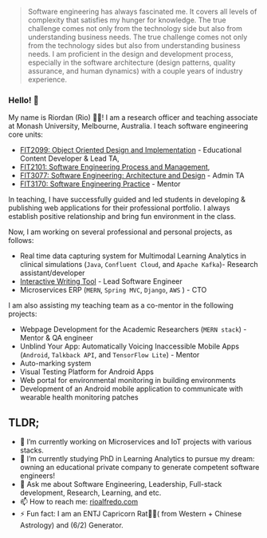 
<!--
**riordanalfredo/riordanalfredo** is a ✨ _special_ ✨ repository because its `README.md` (this file) appears on your GitHub profile.
Here are some ideas to get you started:
-->
> Software engineering has always fascinated me. It covers all levels of complexity that satisfies my hunger for knowledge. The true challenge comes not only from the technology side but also from understanding business needs. The true challenge comes not only from the technology sides but also from understanding business needs. I am proficient in the design and development process, especially in the software architecture (design patterns, quality assurance, and human dynamics) with a couple years of industry experience.

### Hello! 👋

My name is Riordan (Rio) 👨‍🚀! I am a research officer and teaching associate at Monash University, Melbourne, Australia. I teach software engineering core units:
- [FIT2099: Object Oriented Design and Implementation](https://handbook.monash.edu/2022/units/FIT2099) - Educational Content Developer & Lead TA, 
- [FIT2101: Software Engineering Process and Management](https://handbook.monash.edu/2021/units/FIT2101), 
- [FIT3077: Software Engineering: Architecture and Design](https://handbook.monash.edu/2022/units/FIT3077) - Admin TA 
- [FIT3170: Software Engineering Practice](https://handbook.monash.edu/2022/units/FIT3170) - Mentor

In teaching, I have successfully guided and led students in developing & publishing web applications for their professional portfolio. I always establish positive relationship and bring fun environment in the class. 

Now, I am working on several professional and personal projects, as follows:
- Real time data capturing system for Multimodal Learning Analytics in clinical simulations (`Java`, `Confluent Cloud`, and `Apache Kafka`)- Research assistant/developer
- [Interactive Writing Tool](https://iwt.software) - Lead Software Engineer
- Microservices ERP (`MERN`, `Spring MVC`, `Django`, `AWS` ) - CTO

I am also assisting my teaching team as a co-mentor in the following projects:
- Webpage Development for the Academic Researchers (`MERN stack`) - Mentor & QA engineer
- Unblind Your App: Automatically Voicing Inaccessible Mobile Apps (`Android`, `Talkback API`, and `TensorFlow Lite`) - Mentor
- Auto-marking system 
- Visual Testing Platform for Android Apps 
- Web portal for environmental monitoring in building environments 
- Development of an Android mobile application to communicate with wearable health monitoring patches

## TLDR;
- 🔭 I’m currently working on Microservices and IoT projects with various stacks.
- 🌱 I’m currently studying PhD in Learning Analytics to pursue my dream: owning an educational private company to generate competent software engineers!
- 💬 Ask me about Software Engineering, Leadership, Full-stack development, Research, Learning, and etc.
- 📫 How to reach me: [rioalfredo.com](rioalfredo.com)
- ⚡ Fun fact: I am an ENTJ Capricorn Rat🐐🐀( from Western + Chinese Astrology) and (6/2) Generator.

